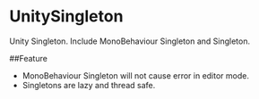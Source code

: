 # UnitySingleton
Unity Singleton. Include MonoBehaviour Singleton and Singleton.

##Feature
* MonoBehaviour Singleton will not cause error in editor mode.
* Singletons are lazy and thread safe.
